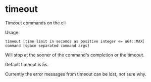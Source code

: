 # timeout
Timeout commands on the cli

Usage:

`timeout [time limit in seconds as positive integer <= u64::MAX] command [space separated command args]`

Will stop at the sooner of the command's completion or the timeout.

Default timeout is 5s.

Currently the error messages from timeout can be lost, not sure why.
